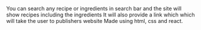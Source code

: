 You can search any recipe or ingredients in search bar and the site will show recipes including the ingredients
It will also provide a link which which will take the user to publishers website
Made using html, css and react.
